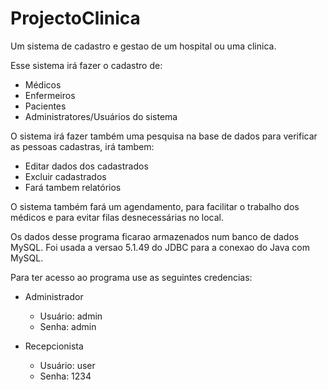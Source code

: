 # ProjectoClinica
Um sistema de cadastro e gestao de um hospital ou uma clinica.

Esse sistema irá fazer o cadastro de:
- Médicos
- Enfermeiros
- Pacientes 
- Administratores/Usuários do sistema

O sistema irá fazer também uma pesquisa na base de dados para verificar as pessoas cadastras, irá tambem:
 - Editar dados dos cadastrados
 - Excluir cadastrados
 - Fará tambem relatórios

O sistema também fará um agendamento, para facilitar o trabalho dos médicos e para evitar filas desnecessárias no local.

Os dados desse programa ficarao armazenados num banco de dados MySQL.
Foi usada a versao 5.1.49 do JDBC para a conexao do Java com MySQL.

Para ter acesso ao programa use as seguintes credencias:
 - Administrador
   - Usuário: admin
   - Senha: admin
   
 - Recepcionista
   - Usuário: user
   - Senha: 1234
